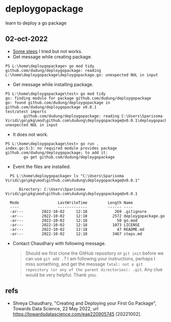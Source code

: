 # deploygopackage
learn to deploy a go package


## 02-oct-2022
+ [Some steps](steps.md) I tried but not works.
+ Get message while creating package.
```shell
PS L:\home\deploygopackage> go mod tidy
github.com/dudung/deploygopackage: reading L:\home\deploygopackage\deploygopackage.go: unexpected NUL in input
```
+ Get message while installing package.
```shell
PS L:\home\deploygopackage\test> go mod tidy
go: finding module for package github.com/dudung/deploygopackage
go: found github.com/dudung/deploygopackage in github.com/dudung/deploygopackage v0.0.1
test/atest imports
        github.com/dudung/deploygopackage: reading C:\Users\Sparisoma Viridi\go\pkg\mod\github.com\dudung\deploygopackage@v0.0.1\deploygopackage.go: unexpected NUL in input
```
+ It does not work.
```shell
PS L:\home\deploygopackage\test> go run .
index.go:5:3: no required module provides package github.com/dudung/deploygopackage; to add it:
        go get github.com/dudung/deploygopackage
```
+ Event the files are installed.
```shell
  PS L:\home\deploygopackage> ls "C:\Users\Sparisoma Viridi\go\pkg\mod\github.com\dudung\deploygopackage@v0.0.1"
    
      Directory: C:\Users\Sparisoma Viridi\go\pkg\mod\github.com\dudung\deploygopackage@v0.0.1
    
  Mode                 LastWriteTime         Length Name
  ----                 -------------         ------ ----
  -ar---        2022-10-02     12:18            269 .gitignore
  -ar---        2022-10-02     12:18           2572 deploygopackage.go
  -ar---        2022-10-02     12:18             50 go.mod
  -ar---        2022-10-02     12:18           1073 LICENSE
  -ar---        2022-10-02     12:18             47 README.md
  -ar---        2022-10-02     12:18           3467 steps.md
```
+ Contact Chaudhary with following message.
  
  > Should we first clone the GitHub repository or `git init` before we can use `git add .`? I am following your instructions, perhaps I miss something, and get the message `fatal: not a git repository (or any of the parent directories): .git`. Any clue would be very helpful. Thank you.

## refs
+ Shreya Chaudhary, "Creating and Deploying your First Go Package", Towards Data Science, 22 May 2022, url <https://towardsdatascience.com/eae220905745> [20221002].
